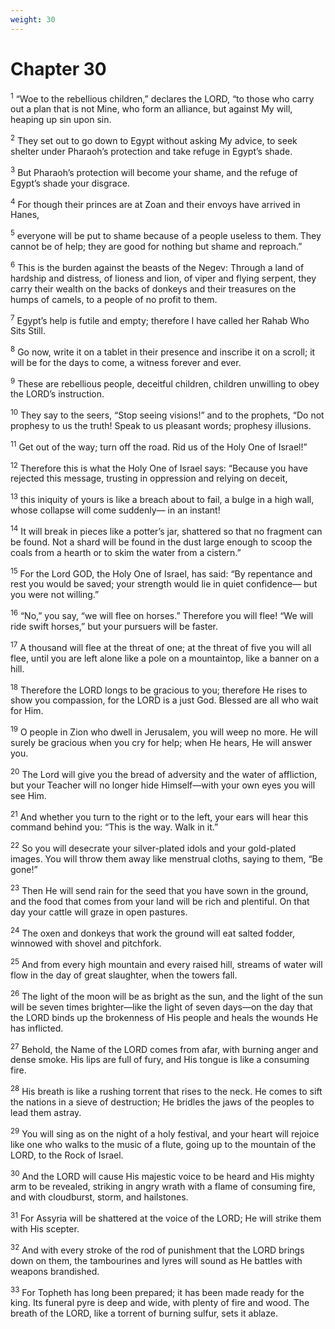 ```yaml
---
weight: 30
---
```


# Chapter 30

<sup>1</sup> “Woe to the rebellious children,” declares the LORD, “to those who carry out a plan that is not Mine, who form an alliance, but against My will, heaping up sin upon sin. 

<sup>2</sup> They set out to go down to Egypt without asking My advice, to seek shelter under Pharaoh’s protection and take refuge in Egypt’s shade. 

<sup>3</sup> But Pharaoh’s protection will become your shame, and the refuge of Egypt’s shade your disgrace. 

<sup>4</sup> For though their princes are at Zoan and their envoys have arrived in Hanes, 

<sup>5</sup> everyone will be put to shame because of a people useless to them. They cannot be of help; they are good for nothing but shame and reproach.” 

<sup>6</sup> This is the burden against the beasts of the Negev: Through a land of hardship and distress, of lioness and lion, of viper and flying serpent, they carry their wealth on the backs of donkeys and their treasures on the humps of camels, to a people of no profit to them. 

<sup>7</sup> Egypt’s help is futile and empty; therefore I have called her Rahab Who Sits Still. 

<sup>8</sup> Go now, write it on a tablet in their presence and inscribe it on a scroll; it will be for the days to come, a witness forever and ever. 

<sup>9</sup> These are rebellious people, deceitful children, children unwilling to obey the LORD’s instruction. 

<sup>10</sup> They say to the seers, “Stop seeing visions!” and to the prophets, “Do not prophesy to us the truth! Speak to us pleasant words; prophesy illusions. 

<sup>11</sup> Get out of the way; turn off the road. Rid us of the Holy One of Israel!” 

<sup>12</sup> Therefore this is what the Holy One of Israel says: “Because you have rejected this message, trusting in oppression and relying on deceit, 

<sup>13</sup> this iniquity of yours is like a breach about to fail, a bulge in a high wall, whose collapse will come suddenly— in an instant! 

<sup>14</sup> It will break in pieces like a potter’s jar, shattered so that no fragment can be found. Not a shard will be found in the dust large enough to scoop the coals from a hearth or to skim the water from a cistern.” 

<sup>15</sup> For the Lord GOD, the Holy One of Israel, has said: “By repentance and rest you would be saved; your strength would lie in quiet confidence— but you were not willing.” 

<sup>16</sup> “No,” you say, “we will flee on horses.” Therefore you will flee! “We will ride swift horses,” but your pursuers will be faster. 

<sup>17</sup> A thousand will flee at the threat of one; at the threat of five you will all flee, until you are left alone like a pole on a mountaintop, like a banner on a hill. 

<sup>18</sup> Therefore the LORD longs to be gracious to you; therefore He rises to show you compassion, for the LORD is a just God. Blessed are all who wait for Him. 

<sup>19</sup> O people in Zion who dwell in Jerusalem, you will weep no more. He will surely be gracious when you cry for help; when He hears, He will answer you. 

<sup>20</sup> The Lord will give you the bread of adversity and the water of affliction, but your Teacher will no longer hide Himself—with your own eyes you will see Him. 

<sup>21</sup> And whether you turn to the right or to the left, your ears will hear this command behind you: “This is the way. Walk in it.” 

<sup>22</sup> So you will desecrate your silver-plated idols and your gold-plated images. You will throw them away like menstrual cloths, saying to them, “Be gone!” 

<sup>23</sup> Then He will send rain for the seed that you have sown in the ground, and the food that comes from your land will be rich and plentiful. On that day your cattle will graze in open pastures. 

<sup>24</sup> The oxen and donkeys that work the ground will eat salted fodder, winnowed with shovel and pitchfork. 

<sup>25</sup> And from every high mountain and every raised hill, streams of water will flow in the day of great slaughter, when the towers fall. 

<sup>26</sup> The light of the moon will be as bright as the sun, and the light of the sun will be seven times brighter—like the light of seven days—on the day that the LORD binds up the brokenness of His people and heals the wounds He has inflicted. 

<sup>27</sup> Behold, the Name of the LORD comes from afar, with burning anger and dense smoke. His lips are full of fury, and His tongue is like a consuming fire. 

<sup>28</sup> His breath is like a rushing torrent that rises to the neck. He comes to sift the nations in a sieve of destruction; He bridles the jaws of the peoples to lead them astray. 

<sup>29</sup> You will sing as on the night of a holy festival, and your heart will rejoice like one who walks to the music of a flute, going up to the mountain of the LORD, to the Rock of Israel. 

<sup>30</sup> And the LORD will cause His majestic voice to be heard and His mighty arm to be revealed, striking in angry wrath with a flame of consuming fire, and with cloudburst, storm, and hailstones. 

<sup>31</sup> For Assyria will be shattered at the voice of the LORD; He will strike them with His scepter. 

<sup>32</sup> And with every stroke of the rod of punishment that the LORD brings down on them, the tambourines and lyres will sound as He battles with weapons brandished. 

<sup>33</sup> For Topheth has long been prepared; it has been made ready for the king. Its funeral pyre is deep and wide, with plenty of fire and wood. The breath of the LORD, like a torrent of burning sulfur, sets it ablaze. 


